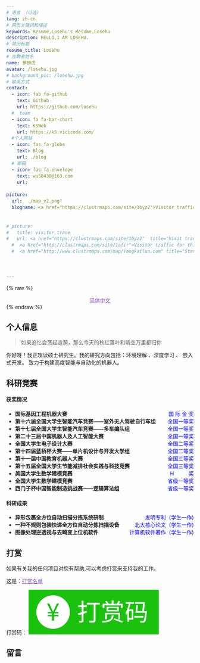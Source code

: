```yaml
---
# 语言 （可选）
lang: zh-cn
# 网页关键词和描述
keywords: Resume,Losehu's Resume,Losehu
description: HELLO,I AM LOSEHU.
# 简历标题
resume_title: Losehu
# 应聘者姓名
name: 萝狮虎
avatar: /losehu.jpg
# background_pic: /losehu.jpg
# 联系方式
contact:
  - icon: fab fa-github
    text: Github
    url: https://github.com/losehu
  #  team
  - icon: fa fa-bar-chart
    text: K5Web
    url: https://k5.vicicode.com/
  #个人网站
  - icon: fas fa-globe
    text: Blog
    url: ./blog   
  # 邮箱
  - icon: fas fa-envelope
    text: wu58430@163.com
    url:  

picture:
  url:  ./map_v2.png" 
  blogname: <a href="https://clustrmaps.com/site/1byz2">Visitor traffic</a><br>


# picture:
#   title: visitor trace
#   url: <a href="https://clustrmaps.com/site/1byz2"  title="Visit tracker"><img src="//" /></a>
  #  <a href="http://clustrmaps.com/site/1afir">Visitor traffic for this page</a><br>
  #  <a href="http://www.clustrmaps.com/map/Yangkailun.com" title="Statistics of visitors to this page">



---
```


{% raw %}
<center>
<!-- <a style="color:#845ec2;font-family: Times New Roman;" href='/'>简体中文</a> | <a style="color:#845ec2;font-family: Times New Roman;" href='/en-us/'>English</a> -->
<a style="color:#845ec2;font-family: Times New Roman;" href='/'>简体中文</a>
 <!-- | <a style="color:#845ec2;font-family: Times New Roman;" href='/en-us/'>English</a> -->
</center>
{% endraw %}

## <i class="fas fa-flag"></i> 个人信息 
<!-- ## <i class="fa fa-id-card-o"></i> 个人信息  -->
> 如果追忆会荡起涟漪，那么今天的秋红落叶和晴空万里都归你


你好呀！我正攻读硕士研究生。我的研究方向包括：环境理解 、深度学习 、 嵌入式开发。 致力于构建高度智能与自动化的机器人。



<!-- <p align="right">2020/9—2023/6</p> -->



##  <i class="fa fa-gear"></i> 科研竞赛
#### 获奖情况
 <style>
    :root {
      --custom-color: #0000ff; /* 设置CSS变量 */
    }
    .price-color {
      color: var(--custom-color); /* 使用CSS变量 */
      float: right;
      width: auto;
    }
  </style>
* **国际基因工程机器大赛**  <a class="price-color">国 际 金 奖</a> 
* **第十六届全国大学生智能汽车竞赛——室外无人驾驶自行车组**  <a class="price-color">全国一等奖</a> 
* **第十七届全国大学生智能汽车竞赛——多车编队组**  <a class="price-color">全国一等奖</a> 
* **第二十三届中国机器人及人工智能大赛**  <a class="price-color">全国一等奖</a> 
* **全国大学生电子设计大赛**  <a class="price-color">全国二等奖</a> 
* **第十四届蓝桥杯大赛——单片机设计与开发大学组**  <a class="price-color">全国二等奖</a> 
* **第十一届中国教育机器人大赛**  <a class="price-color">全国三等奖</a> 
* **第十五届全国大学生节能减排社会实践与科技竞赛** <a class="price-color">全国三等奖</a> 
* **美国大学生数学建模竞赛**  <a class="price-color">H&nbsp;&nbsp;&nbsp;&nbsp;&nbsp;&nbsp;&nbsp;&nbsp;&nbsp;&nbsp;奖</a> 
* **全国大学生数学建模竞赛** <a class="price-color">省级一等奖</a> 
* **西门子杯中国智能制造挑战赛——逻辑算法组**  <a class="price-color">省级一等奖</a> 

#### 科研成果
* **异形包裹全方位自动扫描分拣系统研制**  <a class="price-color">发明专利（学生一作)</a> 
* **一种不规则包装快递全方位自动分拣扫描设备**  <a class="price-color">北大核心论文（学生一作)</a> 
* **图像处理逆透视与去畸变上位机软件**  <a class="price-color">计算机软件著作（学生一作)</a> 





## <i class="fas fa-yen"></i> 打赏
如果有关我的任何项目对您有帮助,可以考虑打赏来支持我的工作。 
<!-- 这是：[打赏名单](https://losehu.github.io/payment-codes/#打赏名单) 非常感谢各位的支持！！！ -->
这是：<a style="color:#845ec2;font-family: Times New Roman;" href='https://losehu.github.io/payment-codes/#打赏名单'>打赏名单</a> 

打赏码：
[![打赏码](./show.png)](./payment-codes/)



<!-- {% raw %}
<center>
{% endraw %}

<a style="font-size:1.2em; color: #845ec2; width:auto;" href="https://aeneag.xyz">https://aeneag.xyz<i class="fa fa-hand-o-left"></i></a>

<a style="font-size:1.3em;  color: #845ec2; width:auto;" href="https://losehu.com">https://losehu.com<i class="fa fa-hand-o-left"></i></a>

<a style="font-size:1.2em;  color: #845ec2; width:auto;">aeneag@163.com</a>


<br>
<div >
            <a href="https://github.com/aeneag"
               title="https://github.com/aeneag"
               target="_blank" rel="noopener nofollow"
               style="color: #000; width:auto;">
              <i class="fa fa-github-square fa-2x"></i>
            </a> &nbsp;&nbsp;&nbsp;
            <a href="tencent://message/?uin=1500133652"
               title="1500133652"
               target="_blank"
               rel="noopener nofollow"
               style="color: #000; width:auto;">
                <i class="fa fa-qq fa-2x"></i>
            </a>&nbsp;&nbsp;&nbsp;
            <a href="javascript:alert('wechat：aeneag')"
               title="aeneag"style="color: #000; width:auto;">
                <i class="fa fa-weixin fa-2x"></i>
            </a>
</div><br>
<div style="text-algin:center;margin-top:10px;">
<a style=" display: block;color:#845ec2">公众号: 技术乱舞</a>
<img style="height: 240px;width: 240px; " src="https://b3logfile.com/file/2021/11/qrcode_for_gh_6991d24e23e2_344-91ebc4df.jpg" alt="个人公众号">
</div>
<div >
<a style=" display: block;color:#845ec2">个人微信</a>
<img style="height: 240px;width: 240px; " src="https://b3logfile.com/file/2021/11/WechatIMG91-dc5e5be8.jpeg" alt="个人微信">
</div> 
{% raw %}
</center>
{% endraw %}-->



## <i class="fas fa-comment"></i> 留言
